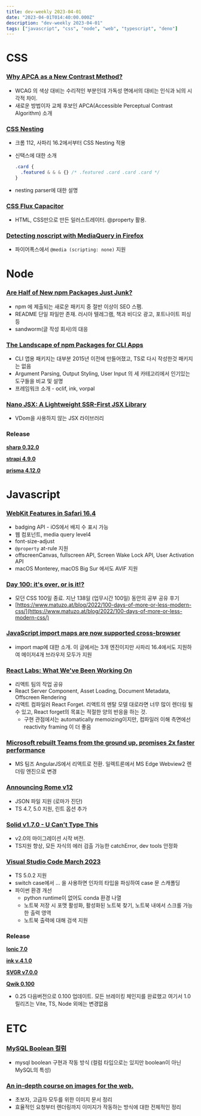 ```yaml
---
title: dev-weekly 2023-04-01
date: "2023-04-01T014:40:00.000Z"
description: "dev-weekly 2023-04-01"
tags: ["javascript", "css", "node", "web", "typescript", "deno"]
---
```


# CSS

### **[Why APCA as a New Contrast Method?](https://git.apcacontrast.com/documentation/WhyAPCA.html)**

- WCAG 의 색상 대비는 수리적인 부분인데 가독성 면에서의 대비는 인식과 뇌의 시각적 차이.
- 새로운 방법이자 교체 후보인 APCA(Accessible Perceptual Contrast Algorithm) 소개

### **[CSS Nesting](https://developer.chrome.com/articles/css-nesting)**

- 크롬 112, 사파리 16.2에서부터 CSS Nesting 적용
- 신택스에 대한 소개
    
    ```css
    .card {
      .featured & & & {} /* .featured .card .card .card */
    }
    ```
    
- nesting parser에 대한 설명

### **[CSS Flux Capacitor](https://codepen.io/konstantindenerz/pen/yLxpjYz)**

- HTML, CSS만으로 만든 일러스트레이터. @property 활용.

### **[Detecting noscript with MediaQuery in Firefox](https://www.w3.org/TR/mediaqueries-5/#descdef-media-scripting)**

- 파이어폭스에서 `@media (scripting: none)` 지원

# Node

### **[Are Half of New npm Packages Just Junk?](https://blog.sandworm.dev/one-in-two-new-npm-packages-is-seo-spam-right-now)**

- npm 에 제출되는 새로운 패키지 중 절반 이상이 SEO 스팸.
- README 단일 파일만 존재. 러시아 텔레그램, 책과 비디오 광고, 포트나이트 피싱 등
- sandworm(글 작성 회사)의 대응

### **[The Landscape of npm Packages for CLI Apps](https://blog.kilpatrick.cloud/posts/node-cli-app-packages/)**

- CLI 앱용 패키지는 대부분 2015년 이전에 만들어졌고, TS로 다시 작성한것 패키지는 없음
- Argument Parsing, Output Styling, User Input 의 세 카테고리에서 인기있는 도구들을 비교 및 설명
- 프레임워크 소개 - oclif, ink, vorpal

### **[Nano JSX: A Lightweight SSR-First JSX Library](https://nanojsx.io/)**

- VDom을 사용하지 않는 JSX 라이브러리

### Release

**[sharp 0.32.0](https://github.com/lovell/sharp/releases/tag/v0.32.0)**

**[strapi 4.9.0](https://github.com/strapi/strapi/releases/tag/v4.9.0)**

**[prisma 4.12.0](https://github.com/prisma/prisma/releases/tag/4.12.0)**

# Javascript

### **[WebKit Features in Safari 16.4](https://webkit.org/blog/13966/webkit-features-in-safari-16-4/)**

- badging API - iOS에서 배지 수 표시 가능
- 웹 컴포넌트, media query level4
- font-size-adjust
- `@property` at-rule 지원
- offscreenCanvas, fullscreen API, Screen Wake Lock API, User Activation API
- macOS Monterey, macOS Big Sur 에서도 AVIF 지원

### **[Day 100: it's over, or is it!?](https://www.matuzo.at/blog/2023/100daysof-day100/)**

- 모던 CSS 100일 종료. 지난 138일 (업무시간 100일) 동안의 공부 공유 후기
- [https://www.matuzo.at/blog/2022/100-days-of-more-or-less-modern-css/](https://www.matuzo.at/blog/2022/100-days-of-more-or-less-modern-css/)

### **[JavaScript import maps are now supported cross-browser](https://web.dev/import-maps-in-all-modern-browsers/)**

- import map에 대한 소개. 이 글에서는 3개 엔진이지만 사파리 16.4에서도 지원하여 메이저4개 브라우저 모두가 지원

### **[React Labs: What We've Been Working On](https://react.dev/blog/2023/03/22/react-labs-what-we-have-been-working-on-march-2023)**

- 리액트 팀의 작업 공유
- React Server Component, Asset Loading, Document Metadata, Offscreen Rendering
- 리액트 컴파일러 React Forget. 리액트의 멘탈 모델 대로라면 너무 많이 렌더링 될 수 있고, React forget의 목표는 적절한 양의 반응을 하는 것.
    - 구현 관점에서는 automatically memoizing이지만, 컴파일러 이해 측면에선 reactivity framing 이 더 좋음

### **[Microsoft rebuilt Teams from the ground up, promises 2x faster performance](https://techcrunch.com/2023/03/27/microsoft-rebuilds-teams-promises-2x-faster-performance/)**

- MS 팀즈 AngularJS에서 리액트로 전환. 일렉트론에서 MS Edge Webview2 렌더링 엔진으로 변경

### **[Announcing Rome v12](https://rome.tools/blog/2023/03/28/rome12/)**

- JSON 파일 지원 (로마가 진단)
- TS 4.7, 5.0 지원, 린트 옵션 추가

### [Solid **v1.7.0 - U Can't Type This**](https://github.com/solidjs/solid/releases/tag/v1.7.0)

- v2.0의 마이그레이션 시작 버전.
- TS지원 향상, 모든 자식의 에러 검출 가능한 catchError, dev tools 안정화

### **[Visual Studio Code March 2023](https://code.visualstudio.com/updates/v1_77)**

- TS 5.0.2 지원
- switch case에서 … 을 사용하면 인자의 타입을 파싱하여 case 문 스캐폴딩
- 파이썬 환경 개선
    - python runtime이 없어도 conda 환경 나열
    - 노트북 저장 시 포맷 활성화, 활성화된 노트북 찾기, 노트북 내에서 스크롤 가능한 출력 영역
    - 노트북 출력에 대해 검색 지원

### Release

**[Ionic 7.0](https://ionic.io/blog/ionic-7-is-here)**

**[ink v.4.1.0](https://github.com/vadimdemedes/ink/releases/tag/v4.1.0)**

**[SVGR v7.0.0](https://github.com/gregberge/svgr/releases/tag/v7.0.0)**

**[Qwik 0.100](https://github.com/BuilderIO/qwik/releases/tag/v0.100.0)**

- 0.25 다음버전으로 0.100 업데이트. 모든 브레이킹 체인지를 완료했고 여기서 1.0 릴리즈는 Vite, TS, Node 외에는 변경없음

# ETC

### **[MySQL Boolean 컬럼](https://medium.com/daangn/mysql-boolean-%EC%BB%AC%EB%9F%BC-7abd9b35c664)**

- mysql boolean 구현과 작동 방식 (컬럼 타입으로는 있지만 boolean이 아닌 MySQL의 특성)

### **[An in-depth course on images for the web.](https://web.dev/learn/images/)**

- 초보자, 고급자 모두를 위한 이미지 문서 정리
- 효율적인 요청부터 렌더링까지 이미지가 작동하는 방식에 대한 전체적인 정리